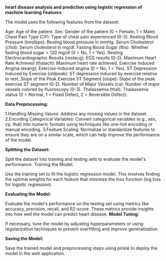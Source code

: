**heart disease analysis and prediction using logistic regression of machine learning**
**Features**

The model uses the following features from the dataset:

Age: Age of the patient.
Sex: Gender of the patient (0 = Female, 1 = Male).
Chest Pain Type (CP): Type of chest pain experienced (0-3).
Resting Blood Pressure (trestbps): Resting blood pressure in mmHg.
Serum Cholesterol (chol): Serum cholesterol in mg/dl.
Fasting Blood Sugar (fbs): Whether fasting blood sugar > 120 mg/dl (0 = No, 1 = Yes).
Resting Electrocardiographic Results (restecg): ECG results (0-2).
Maximum Heart Rate Achieved (thalach): Maximum heart rate achieved.
Exercise Induced Angina (exang): Exercise-induced angina (0 = No, 1 = Yes).
ST Depression Induced by Exercise (oldpeak): ST depression induced by exercise relative to rest.
Slope of the Peak Exercise ST Segment (slope): Slope of the peak exercise ST segment (0-2).
Number of Major Vessels (ca): Number of major vessels colored by fluoroscopy (0-3).
Thalassemia (thal): Thalassemia status (0 = Normal, 1 = Fixed Defect, 2 = Reversible Defect).



__Data Preprocessing:__

1.Handling Missing Values: Address any missing values in the dataset.
2.Encoding Categorical Variables: Convert categorical variables (e.g., sex, cp, thal) into numeric formats using techniques like one-hot encoding or manual encoding.
3.Feature Scaling: Normalize or standardize features to ensure they are on a similar scale, which can help improve the performance of the model.

__Splitting the Dataset:__

Split the dataset into training and testing sets to evaluate the model's performance.
Training the Model:

Use the training set to fit the logistic regression model. This involves finding the optimal weights for each feature that minimize the loss function (log loss for logistic regression).

__Evaluating the Model:__

Evaluate the model's performance on the testing set using metrics like accuracy, precision, recall, and R2-score. These metrics provide insights into how well the model can predict heart disease.
__Model Tuning:__

If necessary, tune the model by adjusting hyperparameters or using regularization techniques to prevent overfitting and improve generalization.

__Saving the Model:__

Save the trained model and preprocessing steps using pickle to deploy the model in the web application.
